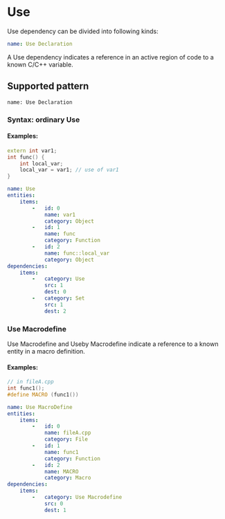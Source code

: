 # Use

Use dependency can be divided into following kinds:
```yaml
name: Use Declaration
```
A Use dependency indicates a reference in an active region of code to a known C/C++ variable.

## Supported pattern
```
name: Use Declaration
```
### Syntax: ordinary Use

#### Examples: 

```cpp
extern int var1;
int func() {
    int local_var;
    local_var = var1; // use of var1
}
```

```yaml
name: Use
entities:
    items:
        -   id: 0
            name: var1
            category: Object
        -   id: 1
            name: func
            category: Function
        -   id: 2
            name: func::local_var
            category: Object
dependencies:
    items:
        -   category: Use
            src: 1
            dest: 0
        -   category: Set
            src: 1
            dest: 2
```

### Use Macrodefine
Use Macrodefine and Useby Macrodefine indicate a reference to a known entity in a macro definition.
#### Examples: 

```cpp
// in fileA.cpp
int func1();
#define MACRO (func1())
```

```yaml
name: Use MacroDefine
entities:
    items:
        -   id: 0
            name: fileA.cpp
            category: File
        -   id: 1
            name: func1
            category: Function
        -   id: 2
            name: MACRO
            category: Macro
dependencies:
    items:
        -   category: Use Macrodefine
            src: 0
            dest: 1
```
